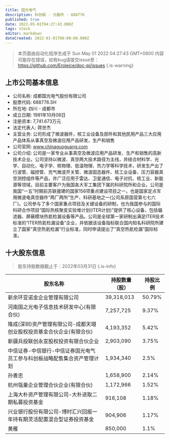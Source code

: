 ```yaml
---
title: 国光电气
description: 科创板 - 元器件 - 688776
published: true
date: 2022-05-01T04:27:43.000Z
tags: stock
editor: markdown
dateCreated: 2022-01-01T00:00:00.000Z
---
```


> 本页面由自动化程序生成于 Sun May 01 2022 04:27:43 GMT+0800
> 内容可能存在错误，如有bug请提交issue至：https://github.com/Eroleice/doc-pi/issues
{.is-warning}

## 上市公司基本信息
- 公司名称: 成都国光电气股份有限公司
- 股票代码: 688776.SH
- 所在地: 四川 - 成都市
- 成立日期: 1981年10月08日
- 注册资本: 7,741.673万元
- 法定代表人: 蒋世杰
- 主营业务: 公司形成了微波器件，核工业设备及部件和其他民用产品三大应用产品体系从事真空及微波应用产品研发，生产和销售
- 公司官网: www.chinaguoguang.com
- 公司介绍: 公司是一家专业从事真空及微波应用产品研发、生产和销售的高新技术企业。公司坚持以微波、真空两大技术路径为主线，并结合材料学、光学、自动化、电子学、核物理、低温物理、热力学等科学技术，研发生产出了行波管、磁控管、充气微波开关管、微波固态器件、核工业设备、压力容器真空测控组件等产品，并广泛应用于雷达、卫星通信、电子对抗、核工业、新能源等领域，目前主要客户为我国各大军工集团下属的科研院所和企业。公司是我国“一五”时期前苏联援建的国家156项重点建设项目之一，也是国家定点军用微波电真空器件“两厂两所”生产、科研基地之一(公司系原国营第七七六厂)。公司参与了多个国家重点项目及关键设备的研制，也为我国参与的国际科研合作项目“国际热核聚变实验堆计划(ITER计划)”提供了核心设备，包括偏滤器、屏蔽模块热氦检漏设备等产品。公司是全球第一家研制出满足ITER技术标准的“ITER热氦检漏设备”企业，并依据该设备指标联合国内知名科研院所建立了国家“真空热氦检漏”行业标准，同时申请提出了“真空热氦检漏”国际标准。


## 十大股东信息
> 股东持股数据截止于：2022年03月31日
{.is-info}

| 股东名称 | 持股数量（股） | 持股比例 |
| --- | --- | --- |
| 新余环亚诺金企业管理有限公司 | 39,318,013 | 50.79% |
| 河南国之光电子信息技术研发中心(有限合伙) | 7,257,725 | 9.37% |
| 隆成(深圳)资产管理有限公司-成都天翊创业股权投资基金合伙企业(有限合伙) | 4,193,352 | 5.42% |
| 新疆兵投联创永宣股权投资有限合伙企业 | 2,903,090 | 3.75% |
| 中信证券-中信银行-中信证券国光电气员工参与科创板战略配售集合资产管理计划 | 1,934,340 | 2.5% |
| 孙善忠 | 1,658,900 | 2.14% |
| 杭州瓴量企业管理合伙企业(有限合伙) | 1,172,966 | 1.52% |
| 上海大朴资产管理有限公司-大朴进取二期私募投资基金 | 916,108 | 1.18% |
| 兴业银行股份有限公司-博时汇兴回报一年持有期灵活配置混合型证券投资基金 | 904,906 | 1.17% |
| 黄雁 | 850,000 | 1.1% |




